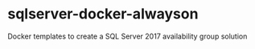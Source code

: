# sqlserver-docker-alwayson
Docker templates to create a SQL Server 2017 availability group solution
